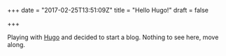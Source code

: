 +++
date = "2017-02-25T13:51:09Z"
title = "Hello Hugo!"
draft = false

+++

Playing with [Hugo](https://gohugo.io) and decided to start a blog. Nothing to see here, move along.
